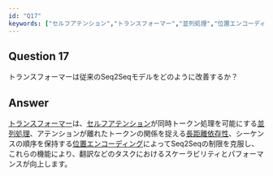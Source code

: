```yaml
---
id: "Q17"
keywords: ["セルフアテンション","トランスフォーマー","並列処理","位置エンコーディング","長距離依存性"]
---
```


## Question 17

トランスフォーマーは従来のSeq2Seqモデルをどのように改善するか？

## Answer

[トランスフォーマー](../keypoints/トランスフォーマー.md?context=ai)は、[セルフアテンション](../keypoints/セルフアテンション.md?context=ai)が同時トークン処理を可能にする[並列処理](../keypoints/並列処理.md?context=ai)、アテンションが離れたトークンの関係を捉える[長距離依存性](../keypoints/長距離依存性.md?context=ai)、シーケンスの順序を保持する[位置エンコーディング](../keypoints/位置エンコーディング.md?context=ai)によってSeq2Seqの制限を克服し、これらの機能により、翻訳などのタスクにおけるスケーラビリティとパフォーマンスが向上します。
